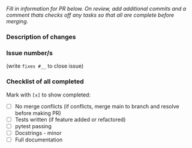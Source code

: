 _Fill in information for PR below. On review, add additional commits and a comment thats checks off any tasks so that all are complete before merging._

### Description of changes

### Issue number/s 
(write `fixes #__` to close issue)

### Checklist of all completed
Mark with `[x]` to show completed:  

- [ ] No merge conflicts (if conflicts, merge main to branch and resolve before making PR)
- [ ] Tests written (if feature added or refactored)
- [ ] pytest passing
- [ ] Docstrings - minor
- [ ] Full documentation